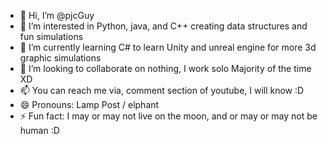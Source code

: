 - 👋 Hi, I’m @pjcGuy
- 👀 I’m interested in Python, java, and C++ creating data structures and fun simulations
- 🌱 I’m currently learning C# to learn Unity and unreal engine for more 3d graphic simulations
- 💞️ I’m looking to collaborate on nothing, I work solo Majority of the time XD
- 📫 You can reach me via, comment section of youtube, I will know :D
- 😄 Pronouns: Lamp Post / elphant
- ⚡ Fun fact: I may or may not live on the moon, and or may or may not be human :D

<!---
pjcGuy/pjcGuy is a ✨ special ✨ repository because its `README.md` (this file) appears on your GitHub profile.
You can click the Preview link to take a look at your changes.
--->
